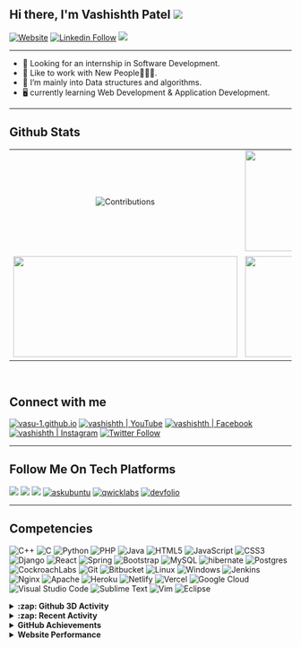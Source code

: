 ## Hi there, I'm Vashishth Patel <img src="https://raw.githubusercontent.com/MartinHeinz/MartinHeinz/master/wave.gif" width="30px">

[![Website](https://shields.io/badge/Portfolio-up-blue?style=for-the-badge)](https://vasu-1.github.io/)
[![Linkedin Follow](https://shields.io/badge/Follow%20@Vashishth%20Patel-1444-green?logo=linkedin&style=for-the-badge )](https://www.linkedin.com/in/vashishth-patel-312a52204/)
![](https://komarev.com/ghpvc/?username=vasu-1&style=for-the-badge)

---

- 🔭 Looking for an internship in Software Development.
- 🌱 Like to work with New People🧑‍🤝‍🧑.
- 👯 I’m mainly into Data structures and algorithms.
- 🖥️ currently learning Web Development & Application Development.

---

## Github Stats

<table align="center">
  <tr>
    <td align="center">
      <img alt="Contributions" src="https://github-readme-stats.vercel.app/api?username=vasu-1&show_icons=true&theme=vision-friendly-dark&hide_border=true" width="400px" height="180px" >
    </td>
    <td align="center">
        <img src ="https://github-readme-streak-stats.herokuapp.com?user=vasu-1&theme=vision-friendly-dark&hide_border=true" width="400px" height="180px">
    </td>
  </tr>
    <tr>
    <td align="center">
        <img src ="https://github-readme-stats.vercel.app/api/top-langs/?username=vasu-1&layout=compact&hide_border=true&theme=vision-friendly-dark&langs_count=10&hide=jupyter%20notebook,tex,php" width="400px" height="180px">
    </td>
      <td>
        <img src="https://activity-graph.herokuapp.com/graph?username=vasu-1&bg_color=000000&line=ffb812&area=true&color=8135fc&hide_border=true&hide_title=true" width="400px" height="180px">
      </td>
  </tr>
</table>

<br>

## Connect with me

[<img alt="vasu-1.github.io"  src="https://img.shields.io/badge/Portfolio-%23000000.svg?style=for-the-badge&logo=firefox&logoColor=#FF7139" />][website]
[<img alt="vashishth | YouTube"  src="https://img.shields.io/badge/Sky_Is_Your_Limit-%23FF0000.svg?style=for-the-badge&logo=YouTube&logoColor=white" />][youtube]
[<img alt="vashishth | Facebook"  src="https://img.shields.io/badge/Facebook-%231877F2.svg?style=for-the-badge&logo=Facebook&logoColor=white" />][facebook]
[<img alt="vashishth | Instagram"  src="https://img.shields.io/badge/vashishthchaudhary-%23E4405F.svg?style=for-the-badge&logo=Instagram&logoColor=white" />][instagram]
[![Twitter Follow](https://img.shields.io/twitter/follow/VashishthPatel_?color=1DA1F2&logo=twitter&style=for-the-badge)](https://twitter.com/intent/follow?original_referer=https%3A%2F%2Fgithub.com%2FsachanAK6121&screen_name=VashishthPatel_)

---

## Follow Me On Tech Platforms

[<img src="https://img.shields.io/badge/-Hackerrank-2EC866?style=for-the-badge&logo=HackerRank&logoColor=whiteg"/>][hackerrank]
[<img src="https://img.shields.io/badge/CodeChef-%23964B00.svg?style=for-the-badge&logo=CodeChef&logoColor=white"/>][codechef]
[<img src="https://img.shields.io/badge/LeetCode-000000?style=for-the-badge&logo=LeetCode&logoColor=#d16c06"/>][leetcode]
[<img src="https://img.shields.io/badge/-Askubuntu-FE7A16?style=for-the-badge&logo=ask-ubuntu&logoColor=white" alt="askubuntu"/>][askubuntu]
[<img src="https://img.shields.io/badge/-Qwicklabs-F9DC3e?style=for-the-badge&logo=qwiklabs&logoColor=white" alt="qwicklabs"/>][qwicklabs]
[<img src="https://img.shields.io/badge/-Devfolio-0078D7?style=for-the-badge&logo=devfolio&logoColor=white" alt="devfolio"/>][devfolio]

---

## Competencies

![C++](https://img.shields.io/badge/c++-%2300599C.svg?style=for-the-badge&logo=c%2B%2B&logoColor=white)
![C](https://img.shields.io/badge/c-%2300599C.svg?style=for-the-badge&logo=c&logoColor=white)
![Python](https://img.shields.io/badge/python-3670A0?style=for-the-badge&logo=python&labelColor=black&color=3776ab)
![PHP](https://img.shields.io/badge/php-%23777BB4.svg?style=for-the-badge&logo=php&logoColor=white)
![Java](https://img.shields.io/badge/java-%23ED8B00.svg?style=for-the-badge&logo=java&logoColor=white)
![HTML5](https://img.shields.io/badge/html5-%23E34F26.svg?style=for-the-badge&logo=html5&logoColor=white)
![JavaScript](https://img.shields.io/badge/javascript-%23323330.svg?style=for-the-badge&logo=javascript&logoColor=%23F7DF1E)
![CSS3](https://img.shields.io/badge/css3-%231572B6.svg?style=for-the-badge&logo=css3&logoColor=white)
![Django](https://img.shields.io/badge/django-%23092E20.svg?style=for-the-badge&logo=django&logoColor=white)
![React](https://img.shields.io/badge/react-%2320232a.svg?style=for-the-badge&logo=react&logoColor=%2361DAFB)
![Spring](https://img.shields.io/badge/spring-%236DB33F.svg?style=for-the-badge&logo=spring&logoColor=white)
![Bootstrap](https://img.shields.io/badge/bootstrap-%23563D7C.svg?style=for-the-badge&logo=bootstrap&logoColor=white)
![MySQL](https://img.shields.io/badge/mysql-%2300f.svg?style=for-the-badge&logo=mysql&logoColor=white)
![hibernate](https://img.shields.io/badge/hibernate%20-%231572B6.svg?&style=for-the-badge&logo=hibernate&logoColor=white)
![Postgres](https://img.shields.io/badge/postgres-%23316192.svg?style=for-the-badge&logo=postgresql&logoColor=white)
![CockroachLabs](https://img.shields.io/badge/Cockroach%20DB-6933FF?style=for-the-badge&logo=Cockroach%20Labs&logoColor=white)
![Git](https://img.shields.io/badge/git-%23F05033.svg?style=for-the-badge&logo=git&logoColor=white)
![Bitbucket](https://img.shields.io/badge/bitbucket-%230047B3.svg?style=for-the-badge&logo=bitbucket&logoColor=white)
![Linux](https://img.shields.io/badge/Linux-FCC624?style=for-the-badge&logo=linux&logoColor=black)
![Windows](https://img.shields.io/badge/Windows-0078D6?style=for-the-badge&logo=windows&logoColor=white)
![Jenkins](https://img.shields.io/badge/jenkins-%232C5263.svg?style=for-the-badge&logo=jenkins&logoColor=white)
![Nginx](https://img.shields.io/badge/nginx-%23009639.svg?style=for-the-badge&logo=nginx&logoColor=white)
![Apache](https://img.shields.io/badge/apache-%23D42029.svg?style=for-the-badge&logo=apache&logoColor=white)
![Heroku](https://img.shields.io/badge/heroku-%23430098.svg?style=for-the-badge&logo=heroku&logoColor=white)
![Netlify](https://img.shields.io/badge/netlify-%23000000.svg?style=for-the-badge&logo=netlify&logoColor=#00C7B7)
![Vercel](https://img.shields.io/badge/vercel-%23000000.svg?style=for-the-badge&logo=vercel&logoColor=white)
![Google Cloud](https://img.shields.io/badge/GoogleCloud-%234285F4.svg?style=for-the-badge&logo=google-cloud&logoColor=white)
![Visual Studio Code](https://img.shields.io/badge/Visual%20Studio%20Code-0078d7.svg?style=for-the-badge&logo=visual-studio-code&logoColor=white)
![Sublime Text](https://img.shields.io/badge/sublime_text-%23575757.svg?style=for-the-badge&logo=sublime-text&logoColor=important)
![Vim](https://img.shields.io/badge/VIM-%2311AB00.svg?style=for-the-badge&logo=vim&logoColor=white)
![Eclipse](https://img.shields.io/badge/Eclipse-FE7A16.svg?style=for-the-badge&logo=Eclipse&logoColor=white)

<details>
<summary> <b> :zap: Github 3D Activity </b></summary>

![](./profile-3d-contrib/profile-night-view.svg)
  
</details>

<details>
<summary> <b> :zap: Recent Activity </b></summary>
  
<!--START_SECTION:activity-->
1. 🎉 Merged PR [#4](https://github.com/developer-student-clubs/duhacks/pull/4) in [developer-student-clubs/duhacks](https://github.com/developer-student-clubs/duhacks)
2. 💪 Opened PR [#4](https://github.com/developer-student-clubs/duhacks/pull/4) in [developer-student-clubs/duhacks](https://github.com/developer-student-clubs/duhacks)
3. 🎉 Merged PR [#1](https://github.com/vasu-1/duhacks/pull/1) in [vasu-1/duhacks](https://github.com/vasu-1/duhacks)
4. 🎉 Merged PR [#346](https://github.com/vasu-1/CalcHub/pull/346) in [vasu-1/CalcHub](https://github.com/vasu-1/CalcHub)
5. 🎉 Merged PR [#347](https://github.com/vasu-1/CalcHub/pull/347) in [vasu-1/CalcHub](https://github.com/vasu-1/CalcHub)
6. ❗️ Closed issue [#61](https://github.com/vasu-1/CalcHub/issues/61) in [vasu-1/CalcHub](https://github.com/vasu-1/CalcHub)
<!--END_SECTION:activity-->

</details>

<details>
<summary> <b> GitHub Achievements </b></summary>
<img src="https://github-profile-trophy.vercel.app/?username=vasu-1&theme=monokai">
</details>

<details>
<summary> <b> Website Performance </b></summary>
<img src="https://metrics.lecoq.io/vasu-1?template=classic&base.header=0&base.activity=0&base.community=0&base.repositories=0&base.metadata=0&pagespeed=1&pagespeed.url=.user.website&pagespeed.detailed=false&pagespeed.screenshot=false&config.timezone=Asia%2FCalcutta">
</details>


[website]: https://vasu-1.github.io/
[facebook]: https://www.facebook.com/people/Vashishth-Patel/100071806075318/
[youtube]: https://www.youtube.com/channel/UCT_aAHVTwIPvW3mEUfHbB7g
[instagram]: https://www.instagram.com/vashishthchaudhary/
[linkedin]: https://www.linkedin.com/in/vashishth-patel-312a52204/
[askubuntu]: https://askubuntu.com/users/1357742/vashishth-patel
[codechef]: https://www.codechef.com/users/vashishth48
[hackerrank]: https://www.hackerrank.com/vashishthchaudh1
[github]: https://www.github.com/vasu-1
[qwicklabs]: https://www.cloudskillsboost.google/public_profiles/bf321214-af50-491e-a010-8fed8cb3d177
[devfolio]: https://devfolio.co/@vashisht
[leetcode]: https://leetcode.com/vashishthchaudhary48/
